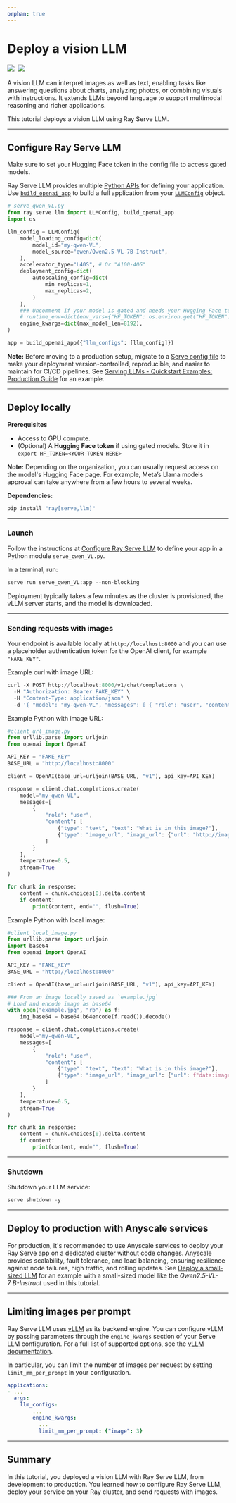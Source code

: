 ```yaml
---
orphan: true
---
```


<!--
Do not modify this README. This file is a copy of the notebook and is not used to display the content.
Modify notebook.ipynb instead, then regenerate this file with:
jupyter nbconvert "$notebook.ipynb" --to markdown --output "README.md"
-->

# Deploy a vision LLM

<div align="left">
<a target="_blank" href="https://console.anyscale.com/template-preview/deployment-serve-llm?file=%252Ffiles%252Fvision-llm"><img src="https://img.shields.io/badge/🚀 Run_on-Anyscale-9hf"></a>&nbsp;
<a href="https://github.com/ray-project/ray/tree/master/doc/source/serve/tutorials/deployment-serve-llm/vision-llm" role="button"><img src="https://img.shields.io/static/v1?label=&amp;message=View%20On%20GitHub&amp;color=586069&amp;logo=github&amp;labelColor=2f363d"></a>&nbsp;
</div>

A vision LLM can interpret images as well as text, enabling tasks like answering questions about charts, analyzing photos, or combining visuals with instructions. It extends LLMs beyond language to support multimodal reasoning and richer applications.  

This tutorial deploys a vision LLM using Ray Serve LLM.  

---

## Configure Ray Serve LLM

Make sure to set your Hugging Face token in the config file to access gated models.

Ray Serve LLM provides multiple [Python APIs](https://docs.ray.io/en/latest/serve/api/index.html#llm-api) for defining your application. Use [`build_openai_app`](https://docs.ray.io/en/latest/serve/api/doc/ray.serve.llm.build_openai_app.html#ray.serve.llm.build_openai_app) to build a full application from your [`LLMConfig`](https://docs.ray.io/en/latest/serve/api/doc/ray.serve.llm.LLMConfig.html#ray.serve.llm.LLMConfig) object.


```python
# serve_qwen_VL.py
from ray.serve.llm import LLMConfig, build_openai_app
import os

llm_config = LLMConfig(
    model_loading_config=dict(
        model_id="my-qwen-VL",
        model_source="qwen/Qwen2.5-VL-7B-Instruct",
    ),
    accelerator_type="L40S", # Or "A100-40G"
    deployment_config=dict(
        autoscaling_config=dict(
            min_replicas=1,
            max_replicas=2,
        )
    ),
    ### Uncomment if your model is gated and needs your Hugging Face token to access it.
    # runtime_env=dict(env_vars={"HF_TOKEN": os.environ.get("HF_TOKEN")}),
    engine_kwargs=dict(max_model_len=8192),
)

app = build_openai_app({"llm_configs": [llm_config]})

```

**Note:** Before moving to a production setup, migrate to a [Serve config file](https://docs.ray.io/en/latest/serve/production-guide/config.html) to make your deployment version-controlled, reproducible, and easier to maintain for CI/CD pipelines. See [Serving LLMs - Quickstart Examples: Production Guide](https://docs.ray.io/en/latest/serve/llm/quick-start.html#production-deployment) for an example.

---

## Deploy locally

**Prerequisites**

* Access to GPU compute.
* (Optional) A **Hugging Face token** if using gated models. Store it in `export HF_TOKEN=<YOUR-TOKEN-HERE>`

**Note:** Depending on the organization, you can usually request access on the model's Hugging Face page. For example, Meta’s Llama models approval can take anywhere from a few hours to several weeks.

**Dependencies:**  
```bash
pip install "ray[serve,llm]"
```

---

### Launch

Follow the instructions at [Configure Ray Serve LLM](#configure-ray-serve-llm) to define your app in a Python module `serve_qwen_VL.py`.  

In a terminal, run:   


```python
serve run serve_qwen_VL:app --non-blocking
```

Deployment typically takes a few minutes as the cluster is provisioned, the vLLM server starts, and the model is downloaded. 

---

### Sending requests with images

Your endpoint is available locally at `http://localhost:8000` and you can use a placeholder authentication token for the OpenAI client, for example `"FAKE_KEY"`.

Example curl with image URL:


```python
curl -X POST http://localhost:8000/v1/chat/completions \
  -H "Authorization: Bearer FAKE_KEY" \
  -H "Content-Type: application/json" \
  -d '{ "model": "my-qwen-VL", "messages": [ { "role": "user", "content": [ {"type": "text", "text": "What do you see in this image?"}, {"type": "image_url", "image_url": { "url": "http://images.cocodataset.org/val2017/000000039769.jpg" }} ] } ] }'
```

Example Python with image URL:


```python
#client_url_image.py
from urllib.parse import urljoin
from openai import OpenAI

API_KEY = "FAKE_KEY"
BASE_URL = "http://localhost:8000"

client = OpenAI(base_url=urljoin(BASE_URL, "v1"), api_key=API_KEY)

response = client.chat.completions.create(
    model="my-qwen-VL",
    messages=[
        {
            "role": "user",
            "content": [
                {"type": "text", "text": "What is in this image?"},
                {"type": "image_url", "image_url": {"url": "http://images.cocodataset.org/val2017/000000039769.jpg"}}
            ]
        }
    ],
    temperature=0.5,
    stream=True
)

for chunk in response:
    content = chunk.choices[0].delta.content
    if content:
        print(content, end="", flush=True)
```

Example Python with local image:


```python
#client_local_image.py
from urllib.parse import urljoin
import base64
from openai import OpenAI

API_KEY = "FAKE_KEY"
BASE_URL = "http://localhost:8000"

client = OpenAI(base_url=urljoin(BASE_URL, "v1"), api_key=API_KEY)

### From an image locally saved as `example.jpg`
# Load and encode image as base64
with open("example.jpg", "rb") as f:
    img_base64 = base64.b64encode(f.read()).decode()

response = client.chat.completions.create(
    model="my-qwen-VL",
    messages=[
        {
            "role": "user",
            "content": [
                {"type": "text", "text": "What is in this image?"},
                {"type": "image_url", "image_url": {"url": f"data:image/jpeg;base64,{img_base64}"}}
            ]
        }
    ],
    temperature=0.5,
    stream=True
)

for chunk in response:
    content = chunk.choices[0].delta.content
    if content:
        print(content, end="", flush=True)
```


---

### Shutdown 

Shutdown your LLM service:


```python
serve shutdown -y
```


---

## Deploy to production with Anyscale services

For production, it's recommended to use Anyscale services to deploy your Ray Serve app on a dedicated cluster without code changes. Anyscale provides scalability, fault tolerance, and load balancing, ensuring resilience against node failures, high traffic, and rolling updates. See [Deploy a small-sized LLM](https://docs.ray.io/en/latest/serve/tutorials/deployment-serve-llm/small-size-llm/README.html#deploy-to-production-with-anyscale-services) for an example with a small-sized model like the *Qwen2.5-VL-7&nbsp;B-Instruct* used in this tutorial.

---

## Limiting images per prompt

Ray Serve LLM uses [vLLM](https://docs.vllm.ai/en/stable/) as its backend engine. You can configure vLLM by passing parameters through the `engine_kwargs` section of your Serve LLM configuration. For a full list of supported options, see the [vLLM documentation](https://docs.vllm.ai/en/stable/configuration/engine_args.html#multimodalconfig).  

In particular, you can limit the number of images per request by setting `limit_mm_per_prompt` in your configuration.  
```yaml
applications:
- ...
  args:
    llm_configs:
        ...
        engine_kwargs:
          ...
          limit_mm_per_prompt: {"image": 3}
```

---

## Summary

In this tutorial, you deployed a vision LLM with Ray Serve LLM, from development to production. You learned how to configure Ray Serve LLM, deploy your service on your Ray cluster, and send requests with images.
